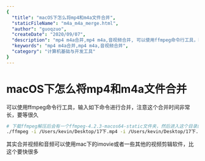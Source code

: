 ```yaml
---
{
  "title": "macOS下怎么将mp4和m4a文件合并",
  "staticFileName": "m4a_m4a_merge.html",
  "author": "guoqzuo",
  "createDate": "2020/09/07",
  "description": "mp4 m4a合并,mp4 m4a,音视频合并, 可以使用ffmpeg命令行工具，输入如下命令进行合并，注意这个合并时间非常长，要等很久，下载ffmpeg解压后会有一个ffmpeg-4.2.3-macos64-static文件夹，然后进入这个目录的bin目录下，执行 ./ffmpeg -i /Users/kevin/Desktop/17下.mp4 -i /Users/kevin/Desktop/17下.m4a out2.mp4，其实合并视频和音频可以使用mac下的imovie或者一些其他的视频剪辑软件，比这个要快很多",
  "keywords": "mp4 m4a合并,mp4 m4a,音视频合并",
  "category": "计算机基础与开发工具"
}
---
```

# macOS下怎么将mp4和m4a文件合并

可以使用ffmpeg命令行工具，输入如下命令进行合并，注意这个合并时间非常长，要等很久

```bash
# 下载ffmpeg解压后会有一个ffmpeg-4.2.3-macos64-static文件夹，然后进入这个目录的bin目录下，执行
./ffmpeg -i /Users/kevin/Desktop/17下.mp4 -i /Users/kevin/Desktop/17下.m4a out2.mp4
```

其实合并视频和音频可以使用mac下的imovie或者一些其他的视频剪辑软件，比这个要快很多